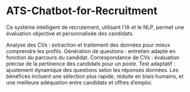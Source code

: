 # ATS-Chatbot-for-Recruitment
Ce système intelligent de recrutement, utilisant l'IA et le NLP, permet une évaluation objective et personnalisée des candidats.

Analyse des CVs : extraction et traitement des données pour mieux comprendre les profils.
Génération de questions : entretien adapté en fonction du parcours du candidat.
Correspondance de CVs : évaluation précise de la pertinence des candidats pour un poste.
Test adaptatif : ajustement dynamique des questions selon les réponses données.
Les bénéfices incluent une sélection plus rapide, réduite en biais humains, et une meilleure adéquation entre candidats et offres d’emploi.
